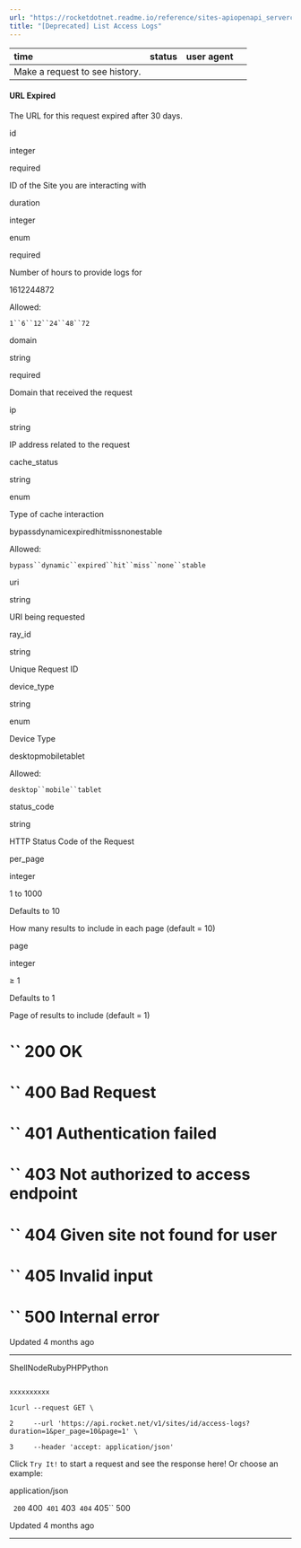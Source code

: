 ```yaml
---
url: "https://rocketdotnet.readme.io/reference/sites-apiopenapi_servercontrollersreporting_controllersites_id_access_logs_get_deprecated"
title: "[Deprecated] List Access Logs"
---
```


| time | status | user agent |  |
| :-- | :-- | :-- | :-- |
| Make a request to see history. |

#### URL Expired

The URL for this request expired after 30 days.

id

integer

required

ID of the Site you are interacting with

duration

integer

enum

required

Number of hours to provide logs for

1612244872

Allowed:

`1``6``12``24``48``72`

domain

string

required

Domain that received the request

ip

string

IP address related to the request

cache\_status

string

enum

Type of cache interaction

bypassdynamicexpiredhitmissnonestable

Allowed:

`bypass``dynamic``expired``hit``miss``none``stable`

uri

string

URI being requested

ray\_id

string

Unique Request ID

device\_type

string

enum

Device Type

desktopmobiletablet

Allowed:

`desktop``mobile``tablet`

status\_code

string

HTTP Status Code of the Request

per\_page

integer

1 to 1000

Defaults to 10

How many results to include in each page (default = 10)

page

integer

≥ 1

Defaults to 1

Page of results to include (default = 1)

# `` 200      OK

# `` 400      Bad Request

# `` 401      Authentication failed

# `` 403      Not authorized to access endpoint

# `` 404      Given site not found for user

# `` 405      Invalid input

# `` 500      Internal error

Updated 4 months ago

* * *

ShellNodeRubyPHPPython

```

xxxxxxxxxx

1curl --request GET \

2     --url 'https://api.rocket.net/v1/sites/id/access-logs?duration=1&per_page=10&page=1' \

3     --header 'accept: application/json'

```

Click `Try It!` to start a request and see the response here! Or choose an example:

application/json

`` 200`` 400`` 401`` 403`` 404`` 405`` 500

Updated 4 months ago

* * *